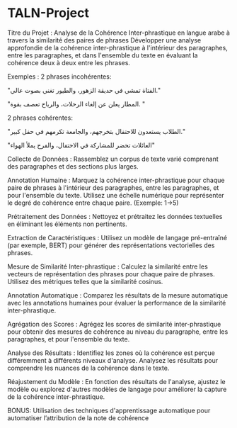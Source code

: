 # TALN-Project
Titre du Projet : Analyse de la Cohérence Inter-phrastique en langue arabe à travers la similarité des paires de phrases
Développer une analyse approfondie de la cohérence inter-phrastique à l'intérieur des paragraphes, entre les paragraphes, et dans l'ensemble du texte en évaluant la cohérence deux à deux entre les phrases.

Exemples :
2 phrases incohérentes:

"الفتاة تمشي في حديقة الزهور، والطيور تغني بصوت عالي."

"المطار يعلن عن إلغاء الرحلات، والرياح تعصف بقوة. "

2 phrases cohérentes:

"الطلاب يستعدون للاحتفال بتخرجهم، والجامعة تكرمهم في حفل كبير."

"العائلات تحضر للمشاركة في الاحتفال، والفرح يملأ الهواء"

Collecte de Données :
Rassemblez un corpus de texte varié comprenant des paragraphes et des sections plus larges.

Annotation Humaine :
Marquez la cohérence inter-phrastique pour chaque paire de phrases à l'intérieur des paragraphes, entre les paragraphes, et pour l'ensemble du texte. Utilisez une échelle numérique pour représenter le degré de cohérence entre chaque paire. (Exemple: 1->5)

Prétraitement des Données :
Nettoyez et prétraitez les données textuelles en éliminant les éléments non pertinents.

Extraction de Caractéristiques :
Utilisez un modèle de langage pré-entraîné (par exemple, BERT) pour générer des représentations vectorielles des phrases.

Mesure de Similarité Inter-phrastique :
Calculez la similarité entre les vecteurs de représentation des phrases pour chaque paire de phrases. Utilisez des métriques telles que la similarité cosinus.

Annotation Automatique :
Comparez les résultats de la mesure automatique avec les annotations humaines pour évaluer la performance de la similarité inter-phrastique.

Agrégation des Scores :
Agrégez les scores de similarité inter-phrastique pour obtenir des mesures de cohérence au niveau du paragraphe, entre les paragraphes, et pour l'ensemble du texte.

Analyse des Résultats :
Identifiez les zones où la cohérence est perçue différemment à différents niveaux d'analyse. Analysez les résultats pour comprendre les nuances de la cohérence dans le texte.

Réajustement du Modèle :
En fonction des résultats de l'analyse, ajustez le modèle ou explorez d'autres modèles de langage pour améliorer la capture de la cohérence inter-phrastique.

BONUS:
Utilisation des techniques d'apprentissage automatique pour automatiser l’attribution de la note de cohérence
